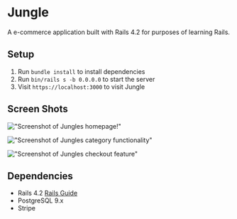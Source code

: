 # Jungle

A e-commerce application built with Rails 4.2 for purposes of learning Rails.

## Setup

1. Run `bundle install` to install dependencies
2. Run `bin/rails s -b 0.0.0.0` to start the server
3. Visit `https://localhost:3000` to visit Jungle

## Screen Shots

!["Screenshot of Jungles homepage!"](https://user-images.githubusercontent.com/78564008/153445018-4d3274d5-dff9-40bc-81af-4d2ce36e83b8.png)

!["Screenshot of Jungles category functionality"](https://user-images.githubusercontent.com/78564008/153445136-07a1bb05-cf2c-442a-b31b-4ec60ddbaa0e.png)

!["Screenshot of Jungles checkout feature"](https://user-images.githubusercontent.com/78564008/153445169-5a53409f-782e-42c5-acd9-bbbc1b97d896.png)

## Dependencies

* Rails 4.2 [Rails Guide](http://guides.rubyonrails.org/v4.2/)
* PostgreSQL 9.x
* Stripe
